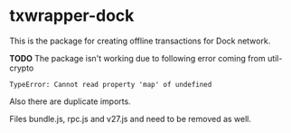 # txwrapper-dock

This is the package for creating offline transactions for Dock network.

**TODO**
The package isn't working due to following error coming from util-crypto
```
TypeError: Cannot read property 'map' of undefined
```

Also there are duplicate imports.

Files bundle.js, rpc.js and  v27.js and need to be removed as well.